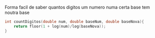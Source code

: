 Forma facil de saber quantos digitos um numero numa certa base tem noutra base
```c++
int countDigitos(double num, double baseNum, double baseNova){
	return floor(1 + log(num)/log(baseNova));
}
```
